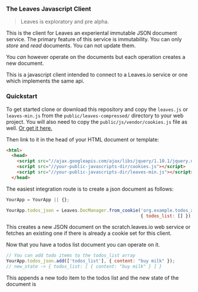 ### The Leaves Javascript Client

> Leaves is exploratory and pre alpha.

This is the client for Leaves an experiental immutable JSON document
service.  The primary feature of this service is immutability.  You
can only _store_ and _read_ documents. You can not update them. 

You *can* however operate on the documents but each operation creates
a new document.

This is a javascript client intended to connect to a Leaves.io service
or one which implements the same api.

### Quickstart

To get started clone or download this repository and copy the
`leaves.js` or `leaves-min.js` from the `public/leaves-compressed/`
directory to your web project. You will also need to copy the
`public/js/vendor/cookies.js` file as well. [Or get it here.](//github.com/ScottHamper/Cookies)

Then link to it in the head of your HTML document or template:

```html
<html>
  <head>
    <script src="//ajax.googleapis.com/ajax/libs/jquery/1.10.1/jquery.min.js"></script>
    <script src="//your-public-javascripts-dir/cookies.js"></script>
    <script src="//your-public-javascripts-dir/leaves-min.js"></script>
  </head>
```

The easiest integration route is to create a json document as follows:

```javascript
YourApp = YourApp || {};

YourApp.todos_json = Leaves.DocManager.from_cookie('org.example.todos_app.todos_list',
                                                   { todos_list: [] });
```

This creates a new JSON document on the scratch.leaves.io web
service or fetches an existing one if there is already a cookie set
for this client.

Now that you have a todos list document you can operate on it.

```javascript
// You can add todo items to the todos_list array
YourApp.todos_json.add(['todos_list'], { content: "buy milk" });
// new_state -> { todos_list: [ { content: "buy milk" } ] }
```

This appends a new todo item to the todos list and the new state of
the document is


